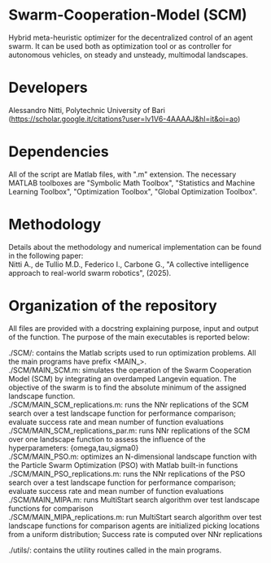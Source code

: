 # Swarm-Cooperation-Model (SCM)
Hybrid meta-heuristic optimizer for the decentralized control of an agent swarm. It can be used both as optimization tool or as controller for autonomous vehicles, on steady and unsteady, multimodal landscapes.

# Developers
Alessandro Nitti, Polytechnic University of Bari (https://scholar.google.it/citations?user=lv1V6-4AAAAJ&hl=it&oi=ao)  

# Dependencies
All of the script are Matlab files, with ".m" extension. The necessary MATLAB toolboxes are 
"Symbolic Math Toolbox", "Statistics and Machine Learning Toolbox", "Optimization Toolbox", "Global Optimization Toolbox". 

# Methodology
Details about the methodology and numerical implementation can be found in the following paper:  
Nitti A., de Tullio M.D., Federico I., Carbone G., "A collective intelligence approach to real-world swarm robotics", (2025).

# Organization of the repository
All files are provided with a docstring explaining purpose, input and output of the function. The purpose of the main executables is reported below:  

./SCM/: contains the Matlab scripts used to run optimization problems. All the main programs have prefix <MAIN_>.  
./SCM/MAIN_SCM.m: simulates the operation of the Swarm Cooperation Model (SCM) by integrating an overdamped Langevin equation. The objective of the swarm is to find the absolute minimum of the assigned landscape function.   
./SCM/MAIN_SCM_replications.m: runs the NNr replications of the SCM search over a test landscape function for performance comparison; evaluate success rate and mean number of function evaluations   
./SCM/MAIN_SCM_replications_par.m: runs NNr replications of the SCM over one landscape function to assess the influence of the hyperparameters: {omega,tau,sigma0}   
./SCM/MAIN_PSO.m: optimizes an N-dimensional landscape function with the Particle Swarm Optimization (PSO) with Matlab built-in functions   
./SCM/MAIN_PSO_replications.m: runs the NNr replications of the PSO search over a test landscape function for performance comparison; evaluate success rate and mean number of function evaluations   
./SCM/MAIN_MIPA.m: runs MultiStart search algorithm over test landscape functions for comparison   
./SCM/MAIN_MIPA_replications.m: run MultiStart search algorithm over test landscape functions for comparison agents are initialized picking locations from a uniform distribution; Success rate is computed over NNr replications   

./utils/: contains the utility routines called in the main programs. 
